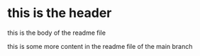 # this is the header 
this is the body of the readme file 

this is some more content in the readme file of the main branch